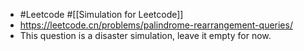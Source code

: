 - #Leetcode #[[Simulation for Leetcode]]
- https://leetcode.cn/problems/palindrome-rearrangement-queries/
- This question is a disaster simulation, leave it empty for now.